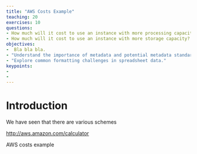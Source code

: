 ```yaml
---
title: "AWS Costs Example"
teaching: 20
exercises: 10
questions:
- How much will it cost to use an instance with more processing capacity?
- How much will it cost to use an instance with more storage capacity? 
objectives:
-  Bla bla bla.
- "Understand the importance of metadata and potential metadata standards."
- "Explore common formatting challenges in spreadsheet data."
keypoints:
- 
- 
---
```


# Introduction
We have seen that there are various schemes 

http://aws.amazon.com/calculator

AWS costs example
